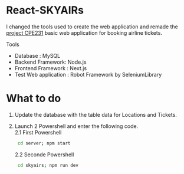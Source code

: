 # React-SKYAIRs

I changed the tools used to create the web application and remade the [project CPE231](https://github.com/NJT123456/SKYAIRs) basic web application for booking airline tickets.

Tools
- Database : MySQL
- Backend Framework: Node.js
- Frontend Framework : Next.js
- Test Web application : Robot Framework by SeleniumLibrary

# What to do
1. Update the database with the table data for Locations and Tickets.
2. Launch 2 Powershell and enter the following code.  
  2.1 First Powershell
   
   ``` bash
    cd server; npm start
    ```
   2.2 Seconde Powershell

   ``` bash
    cd skyairs; npm run dev
    ```
